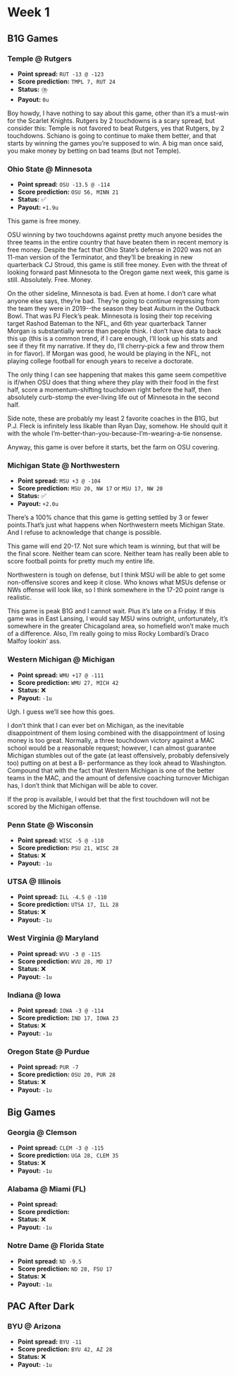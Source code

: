 # Week 1

## B1G Games

### Temple @ Rutgers
* **Point spread:** `RUT -13 @ -123`
* **Score prediction:** `TMPL 7, RUT 24`
* **Status:** ⛈️
* **Payout:** `0u`

Boy howdy, I have nothing to say about this game, other than it’s a must-win for the Scarlet Knights. Rutgers by 2 touchdowns is a scary spread, but consider this: Temple is not favored to beat Rutgers, yes that Rutgers, by 2 touchdowns. Schiano is going to continue to make them better, and that starts by winning the games you’re supposed to win. A big man once said, you make money by betting on bad teams (but not Temple).

### Ohio State @ Minnesota
* **Point spread:** `OSU -13.5 @ -114`
* **Score prediction:** `OSU 56, MINN 21`
* **Status:** ✅
* **Payout:** `+1.9u`

This game is free money. 

OSU winning by two touchdowns against pretty much anyone besides the three teams in the entire country that have beaten them in recent memory is free money. Despite the fact that Ohio State’s defense in 2020 was not an 11-man version of the Terminator, and  they’ll be breaking in new quarterback CJ Stroud, this game is still free money. Even with the threat of looking forward past Minnesota to the Oregon game next week, this game is still. Absolutely. Free. Money.

On the other sideline, Minnesota is bad. Even at home. I don’t care what anyone else says, they’re bad. They’re going to continue regressing from the team they were in 2019--the season they beat Auburn in the Outback Bowl. That was PJ Fleck’s peak. Minnesota is losing their top receiving target Rashod Bateman to the NFL, and 6th year quarterback Tanner Morgan is substantially worse than people think. I don’t have data to back this up (this is a common trend, if I care enough, I’ll look up his stats and see if they fit my narrative. If they do, I’ll cherry-pick a few and throw them in for flavor). If Morgan was good, he would be playing in the NFL, not playing college football for enough years to receive a doctorate. 

The only thing I can see happening that makes this game seem competitive is if/when OSU does that thing where they play with their food in the first half, score a momentum-shifting touchdown right before the half, then absolutely curb-stomp the ever-living life out of Minnesota in the second half. 

Side note, these are probably my least 2 favorite coaches in the B1G, but P.J. Fleck is infinitely less likable than Ryan Day, somehow. He should quit it with the whole I’m-better-than-you-because-I’m-wearing-a-tie nonsense.

Anyway, this game is over before it starts, bet the farm on OSU covering.

### Michigan State @ Northwestern
* **Point spread:** `MSU +3 @ -104`
* **Score prediction:** `MSU 20, NW 17` or `MSU 17, NW 20`
* **Status:** ✅
* **Payout:** `+2.0u`

There’s a 100% chance that this game is getting settled by 3 or fewer points.That’s just what happens when Northwestern meets Michigan State. And I refuse to acknowledge that change is possible. 

This game will end 20-17. Not sure which team is winning, but that will be the final score. Neither team can score. Neither team has really been able to score football points for pretty much my entire life.

Northwestern is tough on defense, but I think MSU will be able to get some non-offensive scores and keep it close. Who knows what MSUs defense or NWs offense will look like, so I think somewhere in the 17-20 point range is realistic. 

This game is peak B1G and I cannot wait. Plus it’s late on a Friday. If this game was in East Lansing, I would say MSU wins outright, unfortunately, it’s somewhere in the greater Chicagoland area, so homefield won’t make much of a difference. Also, I’m really going to miss Rocky Lombardi’s Draco Malfoy lookin’ ass.


### Western Michigan @ Michigan
* **Point spread:** `WMU +17 @ -111`
* **Score prediction:** `WMU 27, MICH 42`
* **Status:** ❌
* **Payout:** `-1u`

Ugh. I guess we’ll see how this goes. 

I don’t think that I can ever bet on Michigan, as the inevitable disappointment of them losing combined with the disappointment of losing money is too great. Normally, a three touchdown victory against a MAC school would be a reasonable request; however, I can almost guarantee Michigan stumbles out of the gate (at least offensively, probably defensively too) putting on at best a B- performance as they look ahead to Washington. Compound that with the fact that Western Michigan is one of the better teams in the MAC, and the amount of defensive coaching turnover Michigan has, I don’t think that Michigan will be able to cover.

If the prop is available, I would bet that the first touchdown will not be scored by the Michigan offense.

### Penn State @ Wisconsin
* **Point spread:** `WISC -5 @ -110`
* **Score prediction:** `PSU 21, WISC 28`
* **Status:** ❌
* **Payout:** `-1u`

### UTSA @ Illinois
* **Point spread:** `ILL -4.5 @ -110`
* **Score prediction:** `UTSA 17, ILL 28`
* **Status:** ❌
* **Payout:** `-1u`

### West Virginia @ Maryland
* **Point spread:** `WVU -3 @ -115`
* **Score prediction:** `WVU 28, MD 17`
* **Status:** ❌
* **Payout:** `-1u`

### Indiana @ Iowa
* **Point spread:** `IOWA -3 @ -114`
* **Score prediction:** `IND 17, IOWA 23`
* **Status:** ❌
* **Payout:** `-1u`

### Oregon State @ Purdue
* **Point spread:** `PUR -7`
* **Score prediction:** `OSU 20, PUR 28`
* **Status:** ❌
* **Payout:** `-1u`

## Big Games

### Georgia @ Clemson
* **Point spread:** `CLEM -3 @ -115`
* **Score prediction:** `UGA 28, CLEM 35`
* **Status:** ❌
* **Payout:** `-1u`

### Alabama @ Miami (FL)
* **Point spread:**
* **Score prediction:**
* **Status:** ❌
* **Payout:** `-1u`

### Notre Dame @ Florida State
* **Point spread:** `ND -9.5`
* **Score prediction:** `ND 28, FSU 17`
* **Status:** ❌
* **Payout:** `-1u`

## PAC After Dark

### BYU @ Arizona
* **Point spread:** `BYU -11`
* **Score prediction:** `BYU 42, AZ 28`
* **Status:** ❌
* **Payout:** `-1u`
